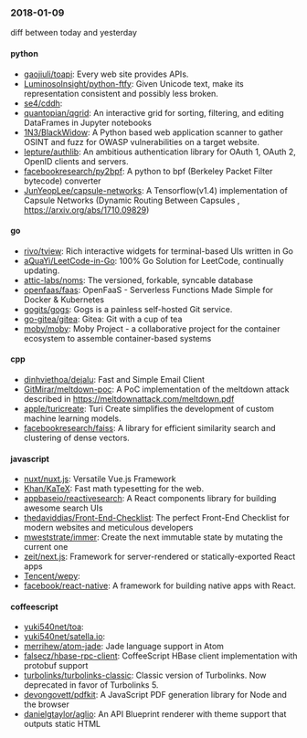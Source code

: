 ### 2018-01-09
diff between today and yesterday

#### python
* [gaojiuli/toapi](https://github.com/gaojiuli/toapi): Every web site provides APIs.
* [LuminosoInsight/python-ftfy](https://github.com/LuminosoInsight/python-ftfy): Given Unicode text, make its representation consistent and possibly less broken.
* [se4/cddh](https://github.com/se4/cddh): 
* [quantopian/qgrid](https://github.com/quantopian/qgrid): An interactive grid for sorting, filtering, and editing DataFrames in Jupyter notebooks
* [1N3/BlackWidow](https://github.com/1N3/BlackWidow): A Python based web application scanner to gather OSINT and fuzz for OWASP vulnerabilities on a target website.
* [lepture/authlib](https://github.com/lepture/authlib): An ambitious authentication library for OAuth 1, OAuth 2, OpenID clients and servers.
* [facebookresearch/py2bpf](https://github.com/facebookresearch/py2bpf): A python to bpf (Berkeley Packet Filter bytecode) converter
* [JunYeopLee/capsule-networks](https://github.com/JunYeopLee/capsule-networks): A Tensorflow(v1.4) implementation of Capsule Networks (Dynamic Routing Between Capsules , https://arxiv.org/abs/1710.09829)

#### go
* [rivo/tview](https://github.com/rivo/tview): Rich interactive widgets for terminal-based UIs written in Go
* [aQuaYi/LeetCode-in-Go](https://github.com/aQuaYi/LeetCode-in-Go):  100% Go Solution for LeetCode, continually updating.
* [attic-labs/noms](https://github.com/attic-labs/noms): The versioned, forkable, syncable database
* [openfaas/faas](https://github.com/openfaas/faas): OpenFaaS - Serverless Functions Made Simple for Docker & Kubernetes
* [gogits/gogs](https://github.com/gogits/gogs): Gogs is a painless self-hosted Git service.
* [go-gitea/gitea](https://github.com/go-gitea/gitea): Gitea: Git with a cup of tea
* [moby/moby](https://github.com/moby/moby): Moby Project - a collaborative project for the container ecosystem to assemble container-based systems

#### cpp
* [dinhviethoa/dejalu](https://github.com/dinhviethoa/dejalu): Fast and Simple Email Client
* [GitMirar/meltdown-poc](https://github.com/GitMirar/meltdown-poc): A PoC implementation of the meltdown attack described in https://meltdownattack.com/meltdown.pdf
* [apple/turicreate](https://github.com/apple/turicreate): Turi Create simplifies the development of custom machine learning models.
* [facebookresearch/faiss](https://github.com/facebookresearch/faiss): A library for efficient similarity search and clustering of dense vectors.

#### javascript
* [nuxt/nuxt.js](https://github.com/nuxt/nuxt.js): Versatile Vue.js Framework
* [Khan/KaTeX](https://github.com/Khan/KaTeX): Fast math typesetting for the web.
* [appbaseio/reactivesearch](https://github.com/appbaseio/reactivesearch): A React components library for building awesome  search UIs
* [thedaviddias/Front-End-Checklist](https://github.com/thedaviddias/Front-End-Checklist):  The perfect Front-End Checklist for modern websites and meticulous developers
* [mweststrate/immer](https://github.com/mweststrate/immer): Create the next immutable state by mutating the current one
* [zeit/next.js](https://github.com/zeit/next.js): Framework for server-rendered or statically-exported React apps
* [Tencent/wepy](https://github.com/Tencent/wepy): 
* [facebook/react-native](https://github.com/facebook/react-native): A framework for building native apps with React.

#### coffeescript
* [yuki540net/toa](https://github.com/yuki540net/toa): 
* [yuki540net/satella.io](https://github.com/yuki540net/satella.io): 
* [merrihew/atom-jade](https://github.com/merrihew/atom-jade): Jade language support in Atom
* [falsecz/hbase-rpc-client](https://github.com/falsecz/hbase-rpc-client): CoffeeScript HBase client implementation with protobuf support
* [turbolinks/turbolinks-classic](https://github.com/turbolinks/turbolinks-classic): Classic version of Turbolinks. Now deprecated in favor of Turbolinks 5.
* [devongovett/pdfkit](https://github.com/devongovett/pdfkit): A JavaScript PDF generation library for Node and the browser
* [danielgtaylor/aglio](https://github.com/danielgtaylor/aglio): An API Blueprint renderer with theme support that outputs static HTML
